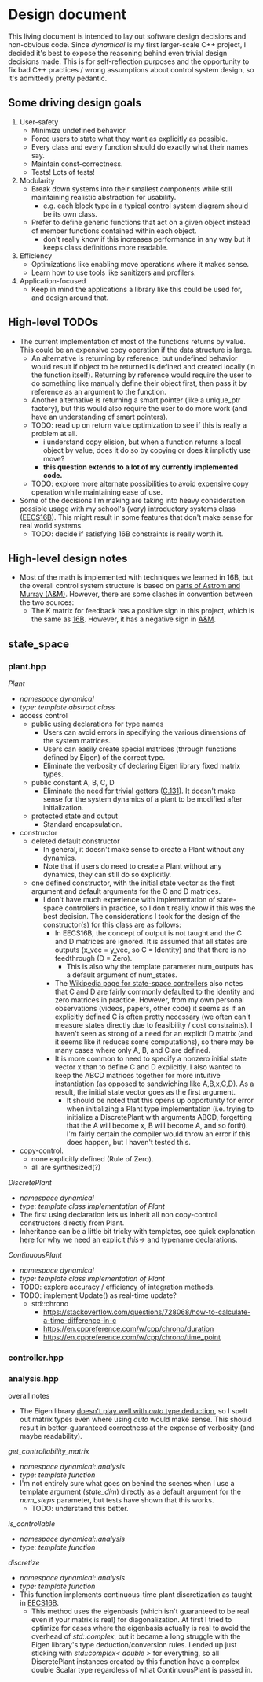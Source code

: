 # Design document

This living document is intended to lay out software design decisions and non-obvious code. Since *dynamical* is my first larger-scale C++ project, I decided it's best to expose the reasoning behind even trivial design decisions made. This is for self-reflection purposes and the opportunity to fix bad C++ practices / wrong assumptions about control system design, so it's admittedly pretty pedantic.

## Some driving design goals

1. User-safety
    - Minimize undefined behavior.
    - Force users to state what they want as explicitly as possible.
    - Every class and every function should do exactly what their names say.
    - Maintain const-correctness.
    - Tests! Lots of tests!
2. Modularity
    - Break down systems into their smallest components while still maintaining realistic abstraction for usability.
        - e.g. each block type in a typical control system diagram should be its own class.
    - Prefer to define generic functions that act on a given object instead of member functions contained within each object.
        - don't really know if this increases performance in any way but it keeps class definitions more readable.
3. Efficiency
    - Optimizations like enabling move operations where it makes sense.
    - Learn how to use tools like sanitizers and profilers. 
4. Application-focused
    - Keep in mind the applications a library like this could be used for, and design around that.

## High-level TODOs
- The current implementation of most of the functions returns by value. This could be an expensive copy operation if the data structure is large.
    - An alternative is returning by reference, but undefined behavior would result if object to be returned is defined and created locally (in the function itself). Returning by reference would require the user to do something like manually define their object first, then pass it by reference as an argument to the function.
    - Another alternative is returning a smart pointer (like a unique_ptr factory), but this would also require the user to do more work (and have an understanding of smart pointers).
    - TODO: read up on return value optimization to see if this is really a problem at all.
        - i understand copy elision, but when a function returns a local object by value, does it do so by copying or does it implictly use move?
        - **this question extends to a lot of my currently implemented code.**
    - TODO: explore more alternate possibilities to avoid expensive copy operation while maintaining ease of use.
- Some of the decisions I'm making are taking into heavy consideration possible usage with my school's (very) introductory systems class ([EECS16B](https://inst.eecs.berkeley.edu/~ee16b/sp20/)). This might result in some features that don't make sense for real world systems.
    - TODO: decide if satisfying 16B constraints is really worth it.


## High-level design notes
- Most of the math is implemented with techniques we learned in 16B, but the overall control system structure is based on [parts of Astrom and Murray (A&M)](http://www.cds.caltech.edu/~murray/books/AM08/pdf/am08-outputfbk_28Sep12.pdf). However, there are some clashes in convention between the two sources:
    - The K matrix for feedback has a positive sign in this project, which is the same as [16B](https://inst.eecs.berkeley.edu/~ee16b/sp20/lecture/13a.pdf). However, it has a negative sign in [A&M](http://www.cds.caltech.edu/~murray/amwiki/index.php?title=State_Feedback).


## state_space

### plant.hpp
*Plant*
- *namespace dynamical*
- *type: template abstract class*
- access control
    - public using declarations for type names
        - Users can avoid errors in specifying the various dimensions of the system matrices.
        - Users can easily create special matrices (through functions defined by Eigen) of the correct type.
        - Eliminate the verbosity of declaring Eigen library fixed matrix types.
    - public constant A, B, C, D
        - Eliminate the need for trivial getters ([C.131](https://github.com/isocpp/CppCoreGuidelines/blob/master/CppCoreGuidelines.md#c131-avoid-trivial-getters-and-setters)). It doesn't make sense for the system dynamics of a plant to be modified after initialization.
    - protected state and output
        - Standard encapsulation.
- constructor
    - deleted default constructor
        - In general, it doesn't make sense to create a Plant without any dynamics.
        - Note that if users do need to create a Plant without any dynamics, they can still do so explicitly.
    - one defined constructor, with the initial state vector as the first argument and default arguments for the C and D matrices.
        - I don't have much experience with implementation of state-space controllers in practice, so I don't really know if this was the best decision. The considerations I took for the design of the constructor(s) for this class are as follows:
            - In EECS16B, the concept of output is not taught and the C and D matrices are ignored. It is assumed that all states are outputs (x_vec = y_vec, so C = Identity) and that there is no feedthrough (D = Zero).
                - This is also why the template parameter num_outputs has a default argument of num_states.
            - The [Wikipedia page for state-space controllers](https://en.wikipedia.org/wiki/State-space_representation) also notes that C and D are fairly commonly defaulted to the identity and zero matrices in practice. However, from my own personal observations (videos, papers, other code) it seems as if an explicitly defined C is often pretty necessary (we often can't measure states directly due to feasibility / cost constraints). I haven't seen as strong of a need for an explicit D matrix (and it seems like it reduces some computations), so there may be many cases where only A, B, and C are defined.
            - It is more common to need to specify a nonzero initial state vector x than to define C and D explicitly. I also wanted to keep the ABCD matrices together for more intuitive instantiation (as opposed to sandwiching like A,B,x,C,D). As a result, the initial state vector goes as the first argument.
                - It should be noted that this opens up opportunity for error when initializing a Plant type implementation (i.e. trying to initialize a DiscretePlant with arguments ABCD, forgetting that the A will become x, B will become A, and so forth). I'm fairly certain the compiler would throw an error if this does happen, but I haven't tested this.
- copy-control.
    - none explicitly defined (Rule of Zero).
    - all are synthesized(?)

*DiscretePlant*
- *namespace dynamical*
- *type: template class implementation of Plant*
- The first using declaration lets us inherit all non copy-control constructors directly from Plant.
- Inheritance can be a little bit tricky with templates, see quick explanation [here](https://isocpp.org/wiki/faq/templates#nondependent-name-lookup-members) for why we need an explicit *this->* and typename declarations.

*ContinuousPlant*
- *namespace dynamical*
- *type: template class implementation of Plant*
- TODO: explore accuracy / efficiency of integration methods.
- TODO: implement Update() as real-time update?
    - std::chrono
        - https://stackoverflow.com/questions/728068/how-to-calculate-a-time-difference-in-c
        - https://en.cppreference.com/w/cpp/chrono/duration
        - https://en.cppreference.com/w/cpp/chrono/time_point


### controller.hpp


### analysis.hpp

overall notes
- The Eigen library [doesn't play well with *auto* type deduction](https://eigen.tuxfamily.org/dox/TopicPitfalls.html), so I spelt out matrix types even where using *auto* would make sense. This should result in better-guaranteed correctness at the expense of verbosity (and maybe readability).

*get_controllability_matrix*
- *namespace dynamical::analysis*
- *type: template function*
- I'm not entirely sure what goes on behind the scenes when I use a template argument (*state_dim*) directly as a default argument for the *num_steps* parameter, but tests have shown that this works.
    - TODO: understand this better.

*is_controllable*
- *namespace dynamical::analysis*
- *type: template function*

*discretize*
- *namespace dynamical::analysis*
- *type: template function*
- This function implements continuous-time plant discretization as taught in [EECS16B](https://inst.eecs.berkeley.edu/~ee16b/sp20/). 
    - This method uses the eigenbasis (which isn't guaranteed to be real even if your matrix is real) for diagonalization. At first I tried to optimize for cases where the eigenbasis actually is real to avoid the overhead of *std::complex*, but it became a long struggle with the Eigen library's type deduction/conversion rules. I ended up just sticking with *std::complex< double >* for everything, so all DiscretePlant instances created by this function have a complex double Scalar type regardless of what ContinuousPlant is passed in.
